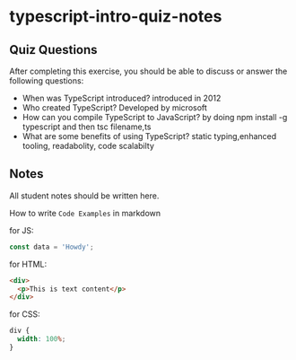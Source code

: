 # typescript-intro-quiz-notes

## Quiz Questions

After completing this exercise, you should be able to discuss or answer the following questions:

- When was TypeScript introduced?
  introduced in 2012
- Who created TypeScript?
  Developed by microsoft
- How can you compile TypeScript to JavaScript?
  by doing npm install -g typescript and then tsc filename,ts
- What are some benefits of using TypeScript?
  static typing,enhanced tooling, readabolity, code scalabilty

## Notes

All student notes should be written here.

How to write `Code Examples` in markdown

for JS:

```js
const data = 'Howdy';
```

for HTML:

```html
<div>
  <p>This is text content</p>
</div>
```

for CSS:

```css
div {
  width: 100%;
}
```
